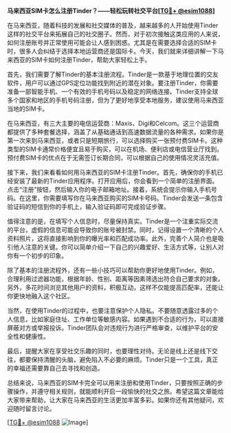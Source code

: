 **马来西亚SIM卡怎么注册Tinder？——轻松玩转社交平台[[TG💪+ @esim1088](https://t.me/s/esim1088)]**

在马来西亚，随着科技的发展和社交媒体的普及，越来越多的人开始使用Tinder这样的社交平台来拓展自己的社交圈子。然而，对于初次接触这类应用的人来说，如何注册账号并正常使用可能会让人感到困惑。尤其是在需要选择合适的SIM卡时，很多人会纠结于选择本地运营商还是国际卡。今天，我们就来详细讲解一下马来西亚的SIM卡如何注册Tinder，帮助大家轻松上手。

首先，我们需要了解Tinder的基本注册流程。Tinder是一款基于地理位置的交友软件，用户可以通过GPS定位功能找到附近的潜在对象。要注册Tinder，你需要准备一部智能手机、一个有效的手机号码以及稳定的网络连接。Tinder支持全球多个国家和地区的手机号码注册，但为了更好地享受本地服务，建议使用马来西亚当地的SIM卡。

在马来西亚，有三大主要的电信运营商：Maxis、Digi和Celcom。这三个运营商都提供了多种套餐选择，涵盖了从基础通话到高速数据流量的各种需求。如果你是第一次来到马来西亚，或者只是短期旅行，可以选择购买一张预付费SIM卡。这种类型的SIM卡通常价格便宜且易于购买，可以在机场、便利店或电信营业厅找到。预付费SIM卡的优点在于无需签订长期合同，可以根据自己的使用情况灵活充值。

接下来，我们来看看如何用马来西亚的SIM卡注册Tinder。首先，确保你的手机已经安装了最新的Tinder应用程序。打开应用后，你会看到一个简单的注册界面。点击“注册”按钮，然后输入你的电子邮箱地址。接着，系统会提示你输入手机号码。在这里，你需要填写你在马来西亚购买的SIM卡号码。Tinder会发送一条包含验证码的短信到你的手机上，输入验证码即可完成验证步骤。

值得注意的是，在填写个人信息时，尽量保持真实。Tinder是一个注重实际交流的平台，虚假的信息可能会导致你的账号被封禁。同时，记得设置一个清晰的个人资料照片，这将直接影响到你的曝光率和匹配成功率。此外，完善个人简介也是吸引他人注意的关键。你可以简单介绍一下自己的兴趣爱好、生活方式等，让别人对你有一个初步的印象。

除了基本的注册流程外，还有一些小技巧可以帮助你更好地使用Tinder。例如，合理利用过滤器功能，根据年龄、性别、距离等因素筛选出符合自己要求的对象。另外，多花时间浏览其他用户的资料，积极互动，这样不仅能提高匹配率，还能让你更快地融入这个社区。

当然，在使用Tinder的过程中，也要注意保护个人隐私。不要随意透露过多的个人信息，比如家庭住址、工作单位等敏感内容。如果遇到不合适的行为，可以直接屏蔽对方或举报投诉。Tinder团队会对违规行为进行严格审查，以维护平台的安全性和健康性。

最后，提醒大家在享受社交乐趣的同时，也要理性对待。无论是线上还是线下交往，都要保持清醒的头脑，避免陷入不必要的麻烦。Tinder只是一个工具，真正的幸福还需要靠自己去寻找和创造。

总结来说，马来西亚的SIM卡完全可以用来注册和使用Tinder，只要按照正确的步骤操作，并遵守相关规则，就能顺利开启一段愉快的社交之旅。希望这篇文章能给大家带来帮助，让大家在马来西亚的生活更加丰富多彩。如果你还有其他疑问，欢迎随时留言讨论。

[[TG💪+ @esim1088](https://t.me/s/esim1088) ![Image](https://i.postimg.cc/4NQfJmqS/Snipaste-2025-05-13-00-14-12.png)]